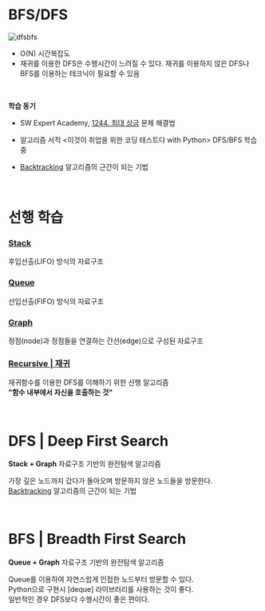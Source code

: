 # BFS/DFS

![dfsbfs](https://user-images.githubusercontent.com/65147869/232435616-b41f78df-79b7-4707-a6c2-f0a38d003705.gif)

- O(N) 시간복잡도
- 재귀를 이용한 DFS은 수행시간이 느려질 수 있다. 재귀를 이용하지 않은 DFS나 BFS를 이용하는 테크닉이 필요할 수 있음

<br>

 **학습 동기**
- SW Expert Academy, [1244. 최대 상금](https://swexpertacademy.com/main/code/problem/problemDetail.do?problemLevel=3&contestProbId=AV15Khn6AN0CFAYD&categoryId=AV15Khn6AN0CFAYD&categoryType=CODE&problemTitle=&orderBy=RECOMMEND_COUNT&selectCodeLang=PYTHON&select-1=3&pageSize=10&pageIndex=1&&&&&&&&&&)
문제 해결법
- 알고리즘 서적 <이것이 취업을 위한 코딩 테스트다 with Python> DFS/BFS 학습 중

- [Backtracking](Backtracking.md) 알고리즘의 근간이 되는 기법



<br>


# 선행 학습
### [Stack](../DATA%20STRUCTURE/Stack.md)
후입선출(LIFO) 방식의 자료구조

### [Queue](../DATA%20STRUCTURE/Queue.md)
선입선출(FIFO) 방식의 자료구조

### [Graph](../DATA%20STRUCTURE/Graph.md)
정점(node)과 정점들을 연결하는 간선(edge)으로 구성된 자료구조

### [Recursive | 재귀](./Recursive.md)
재귀함수를 이용한 DFS를 이해하기 위한 선행 알고리즘   
**"함수 내부에서 자신을 호출하는 것"**

<br>

# DFS | Deep First Search
**Stack + Graph** 자료구조 기반의 완전탐색 알고리즘  

가장 깊은 노드까지 갔다가 돌아오며 방문하지 않은 노드들을 방문한다.  
[Backtracking](Backtracking.md) 알고리즘의 근간이 되는 기법  

<br>

# BFS | Breadth First Search
**Queue + Graph** 자료구조 기반의 완전탐색 알고리즘

Queue를 이용하여 자연스럽게 인접한 노드부터 방문할 수 있다.  
Python으로 구현시 [deque] 라이브러리를 사용하는 것이 좋다.  
일반적인 경우 DFS보다 수행시간이 좋은 편이다.  
